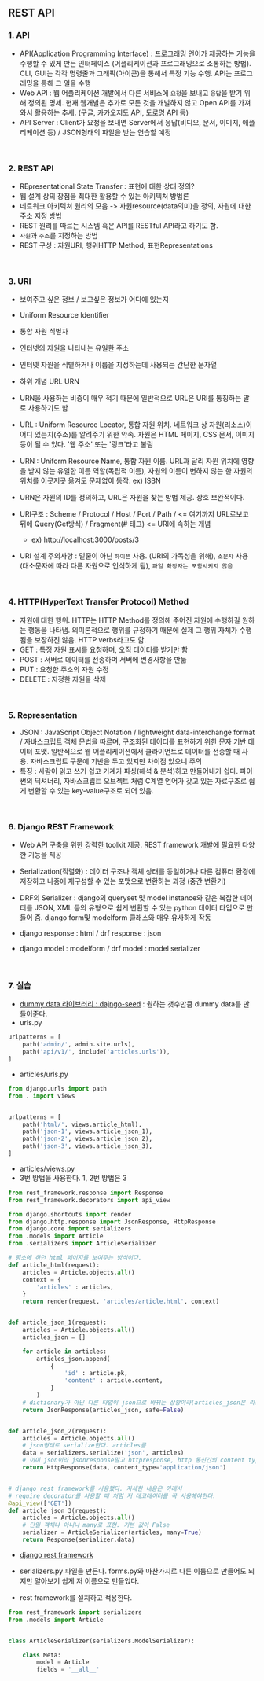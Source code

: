 ## REST API

### 1. API

- API(Application Programming Interface) : 프로그래밍 언어가 제공하는 기능을 수행할 수 있게 만든 인터페이스 (어플리케이션과 프로그래밍으로 소통하는 방법). CLI, GUI는 각각 명령줄과 그래픽(아이콘)을 통해서 특정 기능 수행. API는 프로그래밍을 통해 그 일을 수행
- Web API : 웹 어플리케이션 개발에서 다른 서비스에 `요청`을 보내고 `응답`을 받기 위해 정의된 명세. 현재 웹개발은 추가로 모든 것을 개발하지 않고 Open API를 가져와서 활용하는 추세. (구글, 카카오지도 API, 도로명 API 등)
- API Server : Client가 요청을 보내면 Server에서 응답(비디오, 문서, 이미지, 애플리케이션 등) / JSON형태의 파일을 받는 연습할 예정

<br/>

### 2. REST API

- REpresentational State Transfer : 표현에 대한 상태 정의?
- 웹 설계 상의 장점을 최대한 활용할 수 있는 아키텍처 방법론
- 네트워크 아키텍쳐 원리의 모음 -> 자원resource(data의미)을 정의, 자원에 대한 주소 지정 방법
- REST 원리를 따르는 시스템 혹은 API를 RESTful API라고 하기도 함.
- `자원`과 `주소`를 지정하는 방법
- REST 구성 : 자원URI, 행위HTTP Method, 표현Representations

<br/>

### 3. URI

- 보여주고 싶은 정보 / 보고싶은 정보가 어디에 있는지

- Uniform Resource Identifier

- 통합 자원 식별자

- 인터넷의 자원을 나타내는 유일한 주소

- 인터넷 자원을 식별하거나 이름을 지정하는데 사용되는 간단한 문자열

- 하위 개념 URL URN

- URN을 사용하는 비중이 매우 적기 때문에 일반적으로 URL은 URI를 통칭하는 말로 사용하기도 함

  

- URL : Uniform Resource Locator, 통합 자원 위치. 네트워크 상 자원(리소스)이 어디 있는지(주소)를 알려주기 위한 약속. 자원은 HTML 페이지, CSS 문서, 이미지 등이 될 수 있다. '웹 주소' 또는 '링크'라고 불림

- URN : Uniform Resource Name, 통합 자원 이름. URL과 달리 자원 위치에 영향을 받지 않는 유일한 이름 역할(독립적 이름), 자원의 이름이 변하지 않는 한 자원의 위치를 이곳저곳 옮겨도 문제없이 동작. ex) ISBN

- URN은 자원의 ID를 정의하고, URL은 자원을 찾는 방법 제공. 상호 보완적이다.

- URI구조 : Scheme / Protocol / Host / Port / Path / <= 여기까지 URL로보고 뒤에 Query(Get방식) / Fragment(# 태그) <= URI에 속하는 개념

  - ex) http://localhost:3000/posts/3

- URI 설계 주의사항 : 밑줄이 아닌 `하이픈` 사용. (URI의 가독성을 위해), `소문자` 사용(대소문자에 따라 다른 자원으로 인식하게 됨), `파일 확장자는 포함시키지 않음`

<br/>

### 4.  HTTP(HyperText Transfer Protocol) Method

- 자원에 대한 행위. HTTP는 HTTP Method를 정의해 주어진 자원에 수행하길 원하는 행동을 나타냄. 의미론적으로 행위를 규정하기 때문에 실제 그 행위 자체가 수행됨을 보장하진 않음. HTTP verbs라고도 함. 
- GET : 특정 자원 표시를 요청하며, 오직 데이터를 받기만 함
- POST : 서버로 데이터를 전송하며 서버에 변경사항을 만듦
- PUT : 요청한 주소의 자원 수정
- DELETE : 지정한 자원을 삭제

<br/>

### 5. Representation

- JSON : JavaScript Object Notation / lightweight data-interchange format / 자바스크립트 객체 문법을 따르며, 구조화된 데이터를 표현하기 위한 문자 기반 데이터 포맷. 일반적으로 웹 어플리케이션에서 클라이언트로 데이터를 전송할 때 사용. 자바스크립트 구문에 기반을 두고 있지만 차이점 있으니 주의
- 특징 : 사람이 읽고 쓰기 쉽고 기계가 파싱(해석 & 분석)하고 만들어내기 쉽다. 파이썬의 딕셔너리, 자바스크립트 오브젝트 처럼 C계열 언어가 갖고 있는 자료구조로 쉽게 변환할 수 있는 key-value구조로 되어 있음. 

<br/>

### 6. Django REST Framework

- Web API 구축을 위한 강력한 toolkit 제공. REST framework 개발에 필요한 다양한 기능을 제공

- Serialization(직렬화) : 데이터 구조나 객체 상태를 동일하거나 다른 컴퓨터 환경에 저장하고 나중에 재구성할 수 있는 포맷으로 변환하는 과정 (중간 변환기)
- DRF의 Serializer : django의 queryset 및 model instance와 같은 복잡한 데이터를 JSON, XML 등의 유형으로 쉽게 변환할 수 있는 python 데이터 타입으로 만들어 줌.  django form및 modelform 클래스와 매우 유사하게 작동
- django response : html / drf response : json
- django model : modelform / drf model : model serializer

<br/>

### 7. 실습

- [dummy data 라이브러리 : dajngo-seed](https://github.com/Brobin/django-seed) : 원하는 갯수만큼 dummy data를 만들어준다. 
- urls.py

```python
urlpatterns = [
    path('admin/', admin.site.urls),
    path('api/v1/', include('articles.urls')),
]
```

- articles/urls.py

```python
from django.urls import path
from . import views


urlpatterns = [
    path('html/', views.article_html),
    path('json-1', views.article_json_1),
    path('json-2', views.article_json_2),
    path('json-3', views.article_json_3),
]
```

- articles/views.py
- 3번 방법을 사용한다. 1, 2번 방법은 3

```python
from rest_framework.response import Response
from rest_framework.decorators import api_view

from django.shortcuts import render
from django.http.response import JsonResponse, HttpResponse
from django.core import serializers
from .models import Article
from .serializers import ArticleSerializer

# 평소에 하던 html 페이지를 보여주는 방식이다.
def article_html(request):
    articles = Article.objects.all()
    context = {
        'articles' : articles,
    }
    return render(request, 'articles/article.html', context)


def article_json_1(request):
    articles = Article.objects.all()
    articles_json = []

    for article in articles:
        articles_json.append(
            {
                'id' : article.pk,
                'content' : article.content,
            }
        )
    # dictionary가 아닌 다른 타입이 json으로 바뀌는 상황이라(articles_json은 리스트) safe옵션 False로 
    return JsonResponse(articles_json, safe=False)


def article_json_2(request):
    articles = Article.objects.all()
    # json형태로 serialize한다. articles를
    data = serializers.serialize('json', articles)
    # 이미 json이라 jsonresponse말고 httpresponse, http 통신간의 content type 지정 필요
    return HttpResponse(data, content_type='application/json')


# django rest framework를 사용했다. 자세한 내용은 아래서
# require decorator를 사용할 때 처럼 저 데코레이터를 꼭 사용해야한다.
@api_view(['GET'])
def article_json_3(request):
    articles = Article.objects.all()
    # 단일 객체냐 아니냐 many로 표현. 기본 값이 False
    serializer = ArticleSerializer(articles, many=True)
    return Response(serializer.data)
```



- [django rest framework](https://www.django-rest-framework.org/)

- serializers.py 파일을 만든다. forms.py와 마찬가지로 다른 이름으로 만들어도 되지만 알아보기 쉽게 저 이름으로 만들었다.
- rest framework를 설치하고 적용한다.

```python
from rest_framework import serializers
from .models import Article


class ArticleSerializer(serializers.ModelSerializer):

    class Meta:
        model = Article
        fields = '__all__'
```



